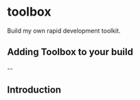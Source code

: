 # toolbox

Build my own rapid development toolkit.

## Adding Toolbox to your build

--

## Introduction


